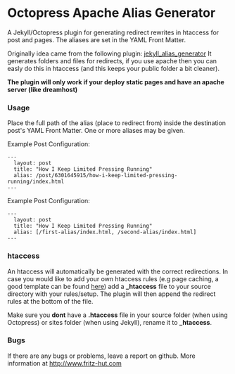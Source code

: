 Octopress Apache Alias Generator
======================================

A Jekyll/Octopress plugin for generating redirect rewrites in htaccess for post and pages.
The aliases are set in the YAML Front Matter.

Originally idea came from the following plugin: [jekyll_alias_generator](https://github.com/tsmango/jekyll_alias_generator)
It generates folders and files for redirects, if you use apache then you can easly do this in htaccess (and this keeps your public folder a bit cleaner).

**The plugin will only work if your deploy static pages and have an apache server (like dreamhost)**

### Usage
Place the full path of the alias (place to redirect from) inside the
destination post's YAML Front Matter. One or more aliases may be given.

Example Post Configuration:

    ---
      layout: post
      title: "How I Keep Limited Pressing Running"
      alias: /post/6301645915/how-i-keep-limited-pressing-running/index.html
    ---

Example Post Configuration:

    ---
      layout: post
      title: "How I Keep Limited Pressing Running"
      alias: [/first-alias/index.html, /second-alias/index.html]
    ---
    
### htaccess
An htaccess will automatically be generated with the correct redirections.
In case you would like to add your own htaccess rules (e.g page caching, a good template can be found [here](https://github.com/h5bp/html5-boilerplate/blob/master/.htaccess))
add a **_htaccess** file to your source directory with your rules/setup. The plugin will then append the redirect rules at the bottom of the file.
    
Make sure you **dont** have a **.htaccess** file in your source folder (when using Octopress) or sites folder (when using Jekyll), rename it to **_htaccess**.

### Bugs
If there are any bugs or problems, leave a report on github. More information at http://www.fritz-hut.com
